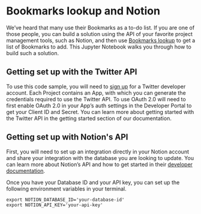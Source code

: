 # Bookmarks lookup and Notion
We’ve heard that many use their Bookmarks as a to-do list. If you are one of those people, you can build a solution using the API of your favorite project management tools, such as Notion, and then use [Bookmarks lookup](https://developer.twitter.com/en/docs/twitter-api/tweets/bookmarks/) to get a list of Bookmarks to add. This Jupyter Notebook walks you through how to build such a solution.

## Getting set up with the Twitter API
To use this code sample, you will need to [sign up](https://t.co/signup) for a Twitter developer account. Each Project contains an App, with which you can generate the credentials required to use the Twitter API. To use OAuth 2.0 will need to first enable OAuth 2.0 in your App’s auth settings in the Developer Portal to get your Client ID and Secret. You can learn more about getting started with the Twitter API in the getting started section of our documentation. 

## Getting set up with Notion's API
First, you will need to set up an integration directly in your Notion account and share your integration with the database you are looking to update. You can learn more about Notion’s API and how to get started in their [developer documentation](https://developers.notion.com/).

Once you have your Database ID and your API key, you can set up the following environment variables in your terminal.

```
export NOTION_DATABASE_ID='your-database-id'
export NOTION_API_KEY='your-api-key'
```
